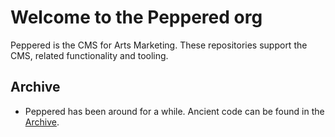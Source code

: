 # Welcome to the Peppered org

Peppered is the CMS for Arts Marketing. These repositories support the CMS, related functionality and tooling.

## Archive
- Peppered has been around for a while. Ancient code can be found in the [Archive](https://github.com/orgs/peppered-archive/repositories).
